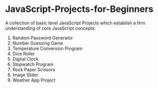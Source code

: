 # JavaScript-Projects-for-Beginners
A collection of basic level JavaScript Projects which establish a firm understanding of core JavaScript concepts:
1. Random Password Generator
2. Number Guessing Game
3. Temperature Conversion Program 
4. Dice Roller
5. Digital Clock
6. Stopwatch Program
7. Rock Paper Scissors
8. Image Slider 
9. Weather App Project
